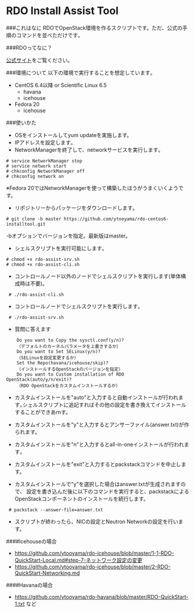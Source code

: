 RDO Install Assist Tool
==========

###これはなに
RDOでOpenStack環境を作るスクリプトです。ただ、公式の手順のコマンドを並べただけです｡

###RDOってなに？

[公式サイト](http://jp-redhat.com/openstack/rdo/)をご覧ください。

###環境について
以下の環境で実行することを想定しています｡

- CentOS 6.4以降 or Scientific Linux 6.5
  - havana
  - icehouse
- Fedora 20
  - icehouse

###使いかた
- OSをインストールしてyum updateを実施します。
- IPアドレスを設定します｡
- NetworkManagerを終了して、networkサービスを実行します｡

```
# service NetworkManager stop
# service network start
# chkconfig NetworkManager off
# chkconfig network on
```
※Fedora 20ではNetworkManagerを使って構築したほうがうまくいくようです。

- リポジトリーからパッケージをダウンロードします｡

```
# git clone -b master https://github.com/ytooyama/rdo-centos6-installtool.git
```
-bオプションでバージョンを指定。最新版はmaster。

- シェルスクリプトを実行可能にします｡

```
# chmod +x rdo-assist-srv.sh
# chmod +x rdo-assist-cli.sh
```

- コントロールノード以外のノードでシェルスクリプトを実行します(単体構成時は不要)｡

```
 # ./rdo-assist-cli.sh
```

- コントロールノードでシェルスクリプトを実行します｡

```
 # ./rdo-assist-srv.sh
```

- 質問に答えます

```
	Do you want to Copy the sysctl.conf(y/n)?
	（デフォルトのカーネルパラメータを上書きするか）
	Do you want to Set SELinux(y/n)?
	（SELinuxを設定変更するか）
	Set the Repo(havana/icehouse/skip)?
	（インストールするOpenStackのバージョンを指定）
	Do you want to Custom installation of RDO OpenStack(auto/y/n/exit)?
	（RDO OpenStackをカスタムインストールするか）
```
- カスタムインストールを"auto"と入力すると自動インストールが行われます｡シェルスクリプトに追記すればその他の設定を書き換えてインストールすることができあｍす。
- カスタムインストールを"y"と入力するとアンサーファイル(answer.txt)が作られます。
- カスタムインストールを"n"と入力するとall-in-oneインストールが行われます｡
- カスタムインストールを"exit"と入力するとpackstackコマンドを中止します。

- カスタムインストールで"y"を選択した場合はanswer.txtが生成されますので、
設定を書き込んだ後に以下のコマンドを実行すると、packstackによるOpenStackコンポーネントのインストールを続行します。

```
 # packstack --answer-file=answer.txt
```

- スクリプトが終わったら、NICの設定とNeutron Networkの設定を行います。

####Icehouseの場合

- <https://github.com/ytooyama/rdo-icehouse/blob/master/1-1-RDO-QuickStart-Local.md#step-7-ネットワーク設定の変更>
- <https://github.com/ytooyama/rdo-icehouse/blob/master/2-RDO-QuickStart-Networking.md>

####Havanaの場合

- <https://github.com/ytooyama/rdo-havana/blob/master/RDO-QuickStart-1.txt> など
